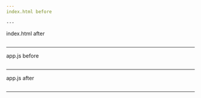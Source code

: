 ```yaml
---
index.html before
```
```
---
```

index.html after
```
```
---
app.js before
```
```
---
app.js after
```
```
---
